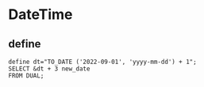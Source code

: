 # DateTime

## define
```
define dt="TO_DATE ('2022-09-01', 'yyyy-mm-dd') + 1";
SELECT &dt + 3 new_date
FROM DUAL;
```
